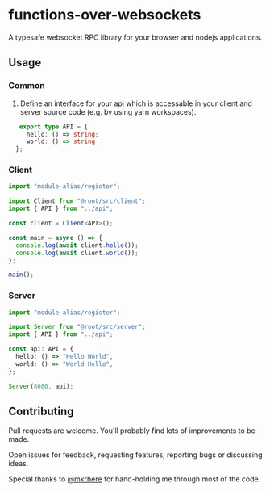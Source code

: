 # functions-over-websockets

A typesafe websocket RPC library for your browser and nodejs applications.

## Usage

### Common

1. Define an interface for your api which is accessable in your client and server source code (e.g. by using yarn workspaces).

```ts
   export type API = { 
     hello: () => string; 
     world: () => string 
  };
```

### Client

```ts
import "module-alias/register";

import Client from "@root/src/client";
import { API } from "../api";

const client = Client<API>();

const main = async () => {
  console.log(await client.hello());
  console.log(await client.world());
};

main();
```

### Server

```ts
import "module-alias/register";

import Server from "@root/src/server";
import { API } from "../api";

const api: API = {
  hello: () => "Hello World",
  world: () => "World Hello",
};

Server(8080, api);
```

## Contributing

Pull requests are welcome. You'll probably find lots of improvements to be made.

Open issues for feedback, requesting features, reporting bugs or discussing ideas.

Special thanks to [@mkrhere](https://github.com/mkrhere) for hand-holding me through most of the code.
